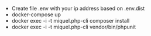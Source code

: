 - Create file .env with your ip address based on .env.dist
- docker-compose up
- docker exec -i -t miquel.php-cli composer install
- docker exec -i -t miquel.php-cli vendor/bin/phpunit
